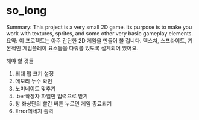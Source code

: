 # so_long
Summary: This project is a very small 2D game. Its purpose is to make you work with textures, sprites, and some other very basic gameplay elements. 요약: 이 프로젝트는 아주 간단한 2D 게임을 만들어 볼 겁니다. 텍스쳐, 스프라이트, 기본적인 게임플레이 요소들을 다뤄볼 있도록 설계되어 있어요.

해야 할 것들
1. 최대 맵 크기 설정
2. 메모리 누수 확인
3. 노미네이트 맞추기
4. .ber확장자 파일만 입력으로 받기
5. 창 좌상단의 빨간 버튼 누르면 게임 종료되기
6. Error메세지 출력
